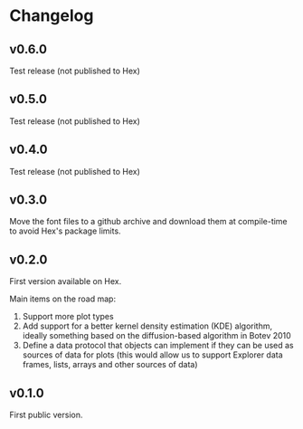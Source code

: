 # Changelog

<!-- changes - write changes below -->

## v0.6.0

Test release (not published to Hex)

## v0.5.0

Test release (not published to Hex)

## v0.4.0

Test release (not published to Hex)

## v0.3.0

Move the font files to a github archive and download them at compile-time
to avoid Hex's package limits.

## v0.2.0

First version available on Hex.

Main items on the road map:

  1. Support more plot types
  2. Add support for a better kernel density estimation (KDE) algorithm,
     ideally something based on the diffusion-based algorithm in Botev 2010
  3. Define a data protocol that objects can implement if they can be used
     as sources of data for plots (this would allow us to support Explorer
     data frames, lists, arrays and other sources of data)

## v0.1.0

First public version.